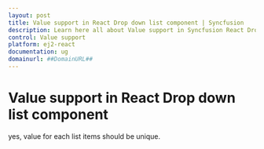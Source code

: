 ```yaml
---
layout: post
title: Value support in React Drop down list component | Syncfusion
description: Learn here all about Value support in Syncfusion React Drop down list component of Syncfusion Essential JS 2 and more.
control: Value support 
platform: ej2-react
documentation: ug
domainurl: ##DomainURL##
---
```


# Value support in React Drop down list component

yes, value for each list items should be unique.